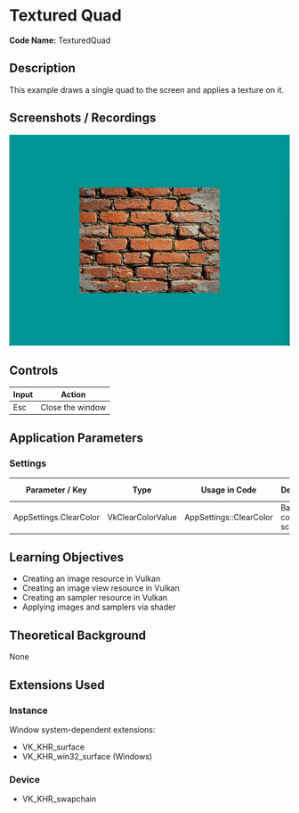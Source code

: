 # Textured Quad

**Code Name:** TexturedQuad

## Description

This example draws a single quad to the screen and applies a texture on it.

## Screenshots / Recordings

![](/Docs/ExampleMedia/Fundamentals/ImagesAndSamplers/TexturedQuad.png?raw=true)

## Controls

| Input | Action                       |
|-------|------------------------------|
| Esc   | Close the window             |

## Application Parameters

### Settings

| Parameter / Key                  | Type              | Usage in Code                     | Description                    | Default Value |
|----------------------------------|-------------------|-----------------------------------|--------------------------------|---------------|
| AppSettings.ClearColor           | VkClearColorValue | AppSettings::ClearColor           | Background color of the screen |               |


## Learning Objectives

- Creating an image resource in Vulkan
- Creating an image view resource in Vulkan
- Creating an sampler resource in Vulkan
- Applying images and samplers via shader

## Theoretical Background

None

## Extensions Used

### Instance

Window system-dependent extensions:
- VK_KHR_surface
- VK_KHR_win32_surface (Windows)

### Device

- VK_KHR_swapchain
